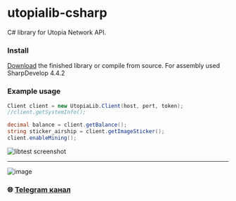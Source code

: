
# utopialib-csharp
C# library for Utopia Network API.

### Install

[Download](https://github.com/Sagleft/utopialib-csharp/releases) the finished library or compile from source.
For assembly used SharpDevelop 4.4.2

### Example usage

```csharp
Client client = new UtopiaLib.Client(host, port, token);
//client.getSystemInfo();

decimal balance = client.getBalance();
string sticker_airship = client.getImageSticker();
client.enableMining();
```
![libtest screenshot](https://sagleft.ru/projects/utopia/lib-charp/screen.png)

---

![image](https://github.com/Sagleft/Sagleft/raw/master/image.png)

### :globe_with_meridians: [Telegram канал](https://t.me/+VIvd8j6xvm9iMzhi)
